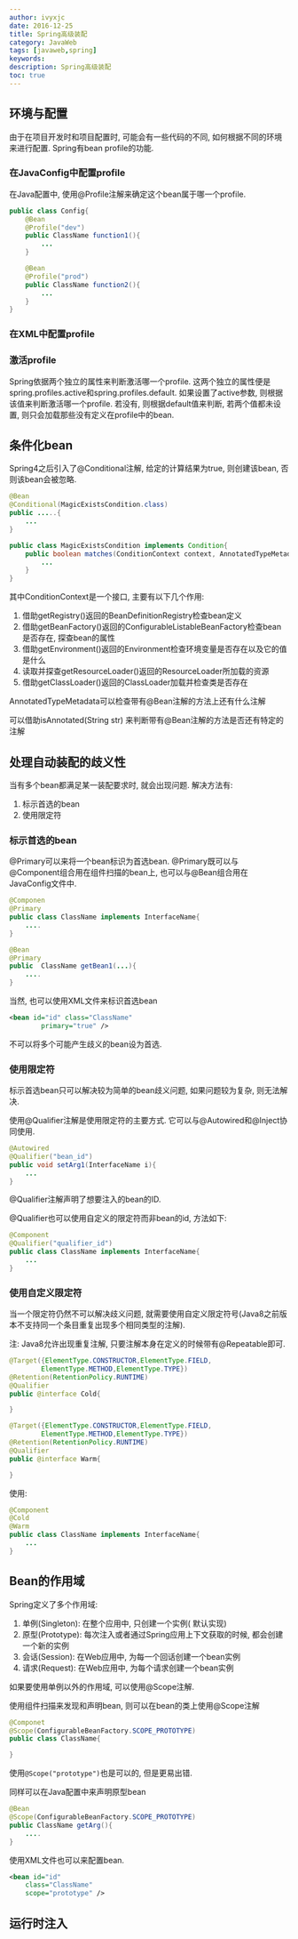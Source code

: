 ```yaml
---
author: ivyxjc
date: 2016-12-25
title: Spring高级装配
category: JavaWeb
tags: [javaweb,spring]
keywords:
description: Spring高级装配
toc: true
---
```


## 环境与配置

由于在项目开发时和项目配置时, 可能会有一些代码的不同, 如何根据不同的环境来进行配置. Spring有bean profile的功能. 

### 在JavaConfig中配置profile

在Java配置中, 使用@Profile注解来确定这个bean属于哪一个profile.

```java
public class Config{
    @Bean
    @Profile("dev")
    public ClassName function1(){
        ...
    }

    @Bean
    @Profile("prod")
    public ClassName function2(){
        ...
    }
}
```

### 在XML中配置profile


### 激活profile

Spring依据两个独立的属性来判断激活哪一个profile. 这两个独立的属性便是spring.profiles.active和spring.profiles.default. 如果设置了active参数, 则根据该值来判断激活哪一个profile. 若没有, 则根据default值来判断, 若两个值都未设置, 则只会加载那些没有定义在profile中的bean.

## 条件化bean

Spring4之后引入了@Conditional注解, 给定的计算结果为true, 则创建该bean, 否则该bean会被忽略.


```java
@Bean
@Conditional(MagicExistsCondition.class)
public .....{
    ...
}

```

```java
public class MagicExistsCondition implements Condition{
    public boolean matches(ConditionContext context, AnnotatedTypeMetadata metadata){
        ...
    }
}
```

其中ConditionContext是一个接口, 主要有以下几个作用:

1. 借助getRegistry()返回的BeanDefinitionRegistry检查bean定义
2. 借助getBeanFactory()返回的ConfigurableListableBeanFactory检查bean是否存在, 探查bean的属性
3. 借助getEnvironment()返回的Environment检查环境变量是否存在以及它的值是什么
4. 读取并探查getResourceLoader()返回的ResourceLoader所加载的资源
5. 借助getClassLoader()返回的ClassLoader加载并检查类是否存在

AnnotatedTypeMetadata可以检查带有@Bean注解的方法上还有什么注解

可以借助isAnnotated(String str) 来判断带有@Bean注解的方法是否还有特定的注解 

## 处理自动装配的歧义性

当有多个bean都满足某一装配要求时, 就会出现问题. 解决方法有:

1. 标示首选的bean
2. 使用限定符


###  标示首选的bean

@Primary可以来将一个bean标识为首选bean. @Primary既可以与@Component组合用在组件扫描的bean上, 也可以与@Bean组合用在JavaConfig文件中.


```java
@Componen
@Primary
public class ClassName implements InterfaceName{
    ....
}
```

```java
@Bean
@Primary
public  ClassName getBean1(...){
    ....
}
```

当然, 也可以使用XML文件来标识首选bean

```xml
<bean id="id" class="ClassName"
        primary="true" />
```

不可以将多个可能产生歧义的bean设为首选.

### 使用限定符

标示首选bean只可以解决较为简单的bean歧义问题, 如果问题较为复杂, 则无法解决. 

使用@Qualifier注解是使用限定符的主要方式. 它可以与@Autowired和@Inject协同使用.

```java
@Autowired
@Qualifier("bean_id")
public void setArg1(InterfaceName i){
    ...
}
```

@Qualifier注解声明了想要注入的bean的ID.  


@Qualifier也可以使用自定义的限定符而非bean的id, 方法如下:

```java
@Component
@Qualifier("qualifier_id")
public class ClassName implements InterfaceName{
    ...
}
```

### 使用自定义限定符

当一个限定符仍然不可以解决歧义问题, 就需要使用自定义限定符号(Java8之前版本不支持同一个条目重复出现多个相同类型的注解). 

注: Java8允许出现重复注解, 只要注解本身在定义的时候带有@Repeatable即可. 

```java
@Target({ElementType.CONSTRUCTOR,ElementType.FIELD,
        ElementType.METHOD,ElementType.TYPE})
@Retention(RetentionPolicy.RUNTIME)
@Qualifier
public @interface Cold{

}

@Target({ElementType.CONSTRUCTOR,ElementType.FIELD,
        ElementType.METHOD,ElementType.TYPE})
@Retention(RetentionPolicy.RUNTIME)
@Qualifier
public @interface Warm{

}
```

使用:

```java
@Component
@Cold
@Warm
public class ClassName implements InterfaceName{
    ...
}
```

## Bean的作用域


Spring定义了多个作用域:

1. 单例(Singleton): 在整个应用中, 只创建一个实例( 默认实现) 
2. 原型(Prototype): 每次注入或者通过Spring应用上下文获取的时候, 都会创建一个新的实例
3. 会话(Session): 在Web应用中, 为每一个回话创建一个bean实例
4. 请求(Request): 在Web应用中, 为每个请求创建一个bean实例


如果要使用单例以外的作用域, 可以使用@Scope注解.

使用组件扫描来发现和声明bean, 则可以在bean的类上使用@Scope注解


```java
@Componet
@Scope(ConfigurableBeanFactory.SCOPE_PROTOTYPE)
public class ClassName{

}
```

使用`@Scope("prototype")`也是可以的, 但是更易出错.

同样可以在Java配置中来声明原型bean


```java
@Bean
@Scope(ConfigurableBeanFactory.SCOPE_PROTOTYPE)
public ClassName getArg(){
    ....
}
```

使用XML文件也可以来配置bean.

```xml
<bean id="id"
    class="ClassName"
    scope="prototype" />
```

## 运行时注入

